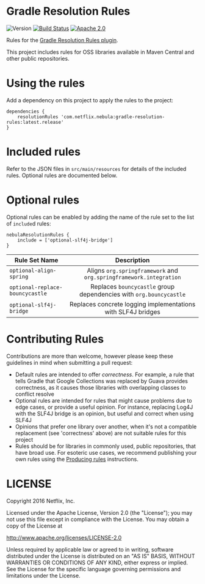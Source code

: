 Gradle Resolution Rules
=======

![Version](https://img.shields.io/maven-central/v/com.netflix.nebula/gradle-resolution-rules.svg)
[![Build Status](https://travis-ci.org/nebula-plugins/gradle-resolution-rules.svg?branch=master)](https://travis-ci.org/nebula-plugins/gradle-resolution-rules)
[![Apache 2.0](https://img.shields.io/github/license/nebula-plugins/gradle-metrics-plugin.svg)](http://www.apache.org/licenses/LICENSE-2.0)

Rules for the [Gradle Resolution Rules plugin](https://github.com/nebula-plugins/gradle-resolution-rules-plugin).

This project includes rules for OSS libraries available in Maven Central and other public repositories.

# Using the rules

Add a dependency on this project to apply the rules to the project:

    dependencies {
        resolutionRules 'com.netflix.nebula:gradle-resolution-rules:latest.release'
    }

# Included rules

Refer to the JSON files in `src/main/resources` for details of the included rules. Optional rules are documented below.

# Optional rules

Optional rules can be enabled by adding the name of the rule set to the list of `include`d rules:

    nebulaResolutionRules {
        include = ['optional-slf4j-bridge']
    }

| Rule Set Name | Description   |
| ------------- |:-------------:|
| `optional-align-spring` | Aligns `org.springframework` and `org.springframework.integration` |
| `optional-replace-bouncycastle` | Replaces `bouncycastle` group dependencies with `org.bouncycastle` |
| `optional-slf4j-bridge` | Replaces concrete logging implementations with SLF4J bridges |

# Contributing Rules

Contributions are more than welcome, however please keep these guidelines in mind when submitting a pull request:

- Default rules are intended to offer _correctness_. For example, a rule that tells Gradle that Google Collections was replaced by Guava provides correctness, as it causes those libraries with overlapping classes to conflict resolve
- Optional rules are intended for rules that might cause problems due to edge cases, or provide a useful opinion. For instance, replacing Log4J with the SLF4J bridge is an opinion, but useful and correct when using SLF4J
- Opinions that prefer one library over another, when it's not a compatible replacement (see 'correctness' above) are not suitable rules for this project
- Rules should be for libraries in commonly used, public repositories, that have broad use. For esoteric use cases, we recommend publishing your own rules using the [Producing rules](https://github.com/nebula-plugins/gradle-resolution-rules-plugin#producing-rules) instructions.

LICENSE
=======

Copyright 2016 Netflix, Inc.

Licensed under the Apache License, Version 2.0 (the "License");
you may not use this file except in compliance with the License.
You may obtain a copy of the License at

<http://www.apache.org/licenses/LICENSE-2.0>

Unless required by applicable law or agreed to in writing, software
distributed under the License is distributed on an "AS IS" BASIS,
WITHOUT WARRANTIES OR CONDITIONS OF ANY KIND, either express or implied.
See the License for the specific language governing permissions and
limitations under the License.
